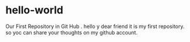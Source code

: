 # hello-world
Our First Repository in Git Hub .
hello y dear friend it is my first repository.
so yoc can share your thoughts on my github account.
